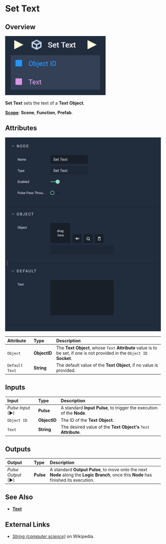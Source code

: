# Set Text

## Overview

![The Set Text Node.](../../../.gitbook/assets/settextupdatedimage.png)

**Set Text** sets the text of a **Text** **Object**.

[**Scope**](../../overview.md#scopes): **Scene**, **Function**, **Prefab**.

## Attributes

![The Set Text Node Attributes.](../../../.gitbook/assets/node-set-text-attr.png)

| Attribute | Type | Description |
| :--- | :--- | :--- |
| `Object` | **ObjectID** | The **Text** **Object**, whose `Text` **Attribute** value is to be set, if one is not provided in the `Object ID` **Socket**. |
| `Default Text` | **String** | The default value of the **Text Object**, if no value is provided. |

## Inputs

| Input | Type | Description |
| :--- | :--- | :--- |
| _Pulse Input_ \(►\) | **Pulse** | A standard **Input Pulse**, to trigger the execution of the **Node**. |
| `Object ID` | **ObjectID** | The ID of the **Text** **Object**. |
| `Text` | **String** | The desired value of the **Text Object's** `Text` **Attribute**. |

## Outputs

| Output | Type | Description |
| :--- | :--- | :--- |
| _Pulse Output_ \(►\) | **Pulse** | A standard **Output Pulse**, to move onto the next **Node** along the **Logic Branch**, once this **Node** has finished its execution. |

## See Also

* [**Text**](../../../objects-and-types/scene-objects/text.md)

## External Links

* [_String \(computer science\)_](https://en.wikipedia.org/wiki/String_%28computer_science%29) on Wikipedia.

